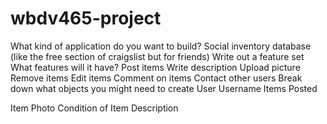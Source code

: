 wbdv465-project
===============
What kind of application do you want to build?
  Social inventory database (like the free section of craigslist but for friends) 
Write out a feature set
What features will it have?
  Post items
  Write description
  Upload picture
  Remove items
  Edit items
  Comment on items
  Contact other users
Break down what objects you might need to create
  User
    Username
    Items Posted
    
  Item
    Photo
    Condition of Item
    Description